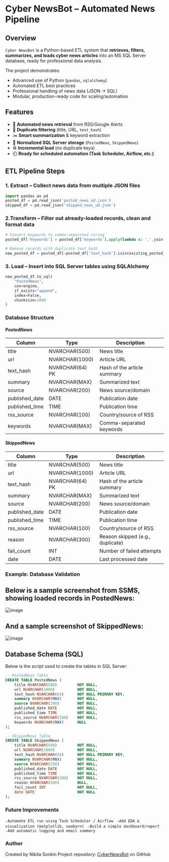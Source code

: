 # Cyber NewsBot – Automated News Pipeline

## Overview
`Cyber NewsBot` is a Python-based ETL system that **retrieves, filters, summarizes, and loads cyber news articles** into an MS SQL Server database, ready for professional data analysis.

The project demonstrates:
- Advanced use of Python (`pandas`, `sqlalchemy`)
- Automated ETL best practices
- Professional handling of news data (JSON → SQL)
- Modular, production-ready code for scaling/automation


## Features
- 🔎 **Automated news retrieval** from RSS/Google Alerts
- 🧹 **Duplicate filtering** (title, URL, `text_hash`)
- ✂️ **Smart summarization** & keyword extraction
- 💾 **Normalized SQL Server storage** (`PostedNews`, `SkippedNews`)
- ♻️ **Incremental load** (no duplicate keys)
- ⏲️ **Ready for scheduled automation (Task Scheduler, Airflow, etc.)**



## ETL Pipeline Steps

### 1. **Extract** – Collect news data from multiple JSON files
```python
import pandas as pd
posted_df = pd.read_json('posted_news_ud.json')
skipped_df = pd.read_json('skipped_news_ud.json')
```

### 2.Transform – Filter out already-loaded records, clean and format data
```python
# Convert keywords to comma-separated string
posted_df['keywords'] = posted_df['keywords'].apply(lambda x: ','.join(x) if isinstance(x, list) else str(x))

# Remove records with duplicate text_hash
new_posted_df = posted_df[~posted_df['text_hash'].isin(existing_posted_hashes)].drop_duplicates(subset=['text_hash'])
```

### 3. Load – Insert into SQL Server tables using SQLAlchemy
```python
new_posted_df.to_sql(
    "PostedNews",
    con=engine,
    if_exists="append",
    index=False,
    chunksize=1000
)
```
### Database Structure

#### PostedNews

| Column          | Type            | Description                |
|-----------------|-----------------|----------------------------|
| title           | NVARCHAR(500)   | News title                 |
| url             | NVARCHAR(1000)  | Article URL                |
| text_hash       | NVARCHAR(64) PK | Hash of the article summary|
| summary         | NVARCHAR(MAX)   | Summarized text            |
| source          | NVARCHAR(200)   | News source/domain         |
| published_date  | DATE            | Publication date           |
| published_time  | TIME            | Publication time           |
| rss_source      | NVARCHAR(100)   | Country/source of RSS      |
| keywords        | NVARCHAR(MAX)   | Comma-separated keywords   |

#### SkippedNews

| Column          | Type            | Description                        |
|-----------------|-----------------|------------------------------------|
| title           | NVARCHAR(500)   | News title                         |
| url             | NVARCHAR(1000)  | Article URL                        |
| text_hash       | NVARCHAR(64) PK | Hash of the article summary        |
| summary         | NVARCHAR(MAX)   | Summarized text                    |
| source          | NVARCHAR(200)   | News source/domain                 |
| published_date  | DATE            | Publication date                   |
| published_time  | TIME            | Publication time                   |
| rss_source      | NVARCHAR(100)   | Country/source of RSS              |
| reason          | NVARCHAR(300)   | Reason skipped (e.g., duplicate)   |
| fail_count      | INT             | Number of failed attempts          |
| date            | DATE            | Last processed date                |


### Example: Database Validation
## Below is a sample screenshot from SSMS, showing loaded records in PostedNews:<br>
![image](https://github.com/user-attachments/assets/1fbe28fb-39f6-4c42-b626-121832c24b31)

## And a sample screenshot of SkippedNews:<br>
![image](https://github.com/user-attachments/assets/a238d7f5-b847-4638-9f94-3e0dbd2f588d)

## Database Schema (SQL)

Below is the script used to create the tables in SQL Server:

```sql
-- PostedNews Table
CREATE TABLE PostedNews (
    title NVARCHAR(500)         NOT NULL,
    url NVARCHAR(1000)          NOT NULL,
    text_hash NVARCHAR(64)      NOT NULL PRIMARY KEY,
    summary NVARCHAR(MAX)       NOT NULL,
    source NVARCHAR(200)        NOT NULL,
    published_date DATE         NOT NULL,
    published_time TIME         NOT NULL,
    rss_source NVARCHAR(100)    NOT NULL,
    keywords NVARCHAR(MAX)      NULL
);

-- SkippedNews Table
CREATE TABLE SkippedNews (
    title NVARCHAR(500)         NOT NULL,
    url NVARCHAR(1000)          NOT NULL,
    text_hash NVARCHAR(64)      NOT NULL PRIMARY KEY,
    summary NVARCHAR(MAX)       NOT NULL,
    source NVARCHAR(200)        NOT NULL,
    published_date DATE         NOT NULL,
    published_time TIME         NOT NULL,
    rss_source NVARCHAR(100)    NOT NULL,
    reason NVARCHAR(300)        NULL,
    fail_count INT              NOT NULL,
    date DATE                   NOT NULL
);
```


### Future Improvements
 `-Automate ETL run using Task Scheduler / Airflow`
` -Add EDA & visualization (matplotlib, seaborn)`
` -Build a simple dashboard/report`
` -Add automatic logging and email summary`


### Author
Created by Nikita Sonkin
Project repository: [CyberNewsBot](https://github.com/nikitasonkin/CyberNewsBot) on GitHub
